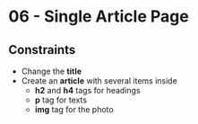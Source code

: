 # 06 - Single Article Page 

## Constraints
 * Change the **title**
 * Create an **article** with several items inside
	* **h2** and **h4** tags for headings
	* **p** tag for texts
	* **img** tag for the photo